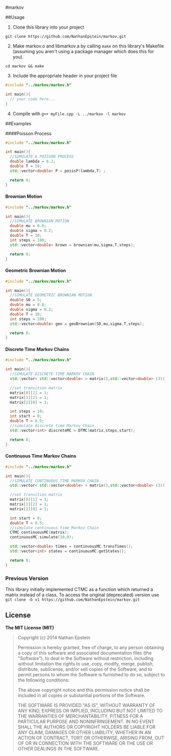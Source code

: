 #markov

##Usage

1) Clone this library into your project

`git clone https://github.com/NathanEpstein/markov.git`

2) Make markov.o and libmarkov.a by calling `make` on this library's Makefile (assuming you aren't using a package manager which does this for you).

`cd markov && make`

3) Include the appropriate header in your project file

```c++
#include "../markov/markov.h"

int main(){
  // your code here...
}
```

4) Compile with `g++ myFile.cpp -L ../markov -l markov`

##Examples

####Poisson Process
```c++
#include "../markov/markov.h"

int main(){
  //SIMULATE A POISSON PROCESS
  double lambda = 6.2;
  double T = 10;
  std::vector<double> P = poissP(lambda,T) ;

  return 0;
}
```

#### Brownian Motion
```c++
#include "../markov/markov.h"

int main(){
  //SIMULATE BROWNIAN MOTION
  double mu = 0.8;
  double sigma = 0.2;
  double T = 10;
  int steps = 100;
  std::vector<double> brown = brownian(mu,sigma,T,steps);

  return 0;
}
```

#### Geometric Brownian Motion
```c++
#include "../markov/markov.h"

int main(){
  //SIMULATE GEOMETRIC BROWNIAN MOTION
  double S0 = 5;
  double mu = 0.8;
  double sigma = 0.2;
  double T = 10;
  int steps = 100;
  std::vector<double> geo = geoBrownian(S0,mu,sigma,T,steps);

  return 0;
}
```

#### Discrete Time Markov Chains
```c++
#include "../markov/markov.h"

int main(){
  //SIMULATE DISCRETE TIME MARKOV CHAIN
  std::vector< std::vector<double> > matrix(3,std::vector<double> (3)); //initializes a 3x3 matrix with zeros

  //set transition matrix
  matrix[0][1] = 1;
  matrix[1][2] = 1;
  matrix[2][0] = 1;

  int steps = 10;
  int start = 0;
  double T = 8.5;
  //simulate discrete time Markov Chain
  std::vector<int> discreteMC = DTMC(matrix,steps,start);

  return 0;
}
```

#### Continuous Time Markov Chains
```c++
#include "../markov/markov.h"

int main(){
  //SIMULATE CONTINUOUS TIME MARKOV CHAIN
  std::vector< std::vector<double> > matrix(3,std::vector<double> (3)); //initializes a 3x3 matrix with zeros

  //set transition matrix
  matrix[0][1] = 1;
  matrix[1][2] = 1;
  matrix[2][0] = 1;

  int start = 0;
  double T = 8.5;
  //simulate continuous time Markov Chain
  CTMC continuousMC(matrix);
  continuousMC.simulate(10,0);

  std::vector<double> times = continuousMC.transTimes();
  std::vector<int> states = continuousMC.getStates();

  return 0;
}
```

### Previous Version

This library initially implemented CTMC as a function which returned a matrix instead of a class. To access the original (deprecated) version use `git clone -b v1 https://github.com/NathanEpstein/markov.git`

## License

**The MIT License (MIT)**

> Copyright (c) 2014 Nathan Epstein
>
> Permission is hereby granted, free of charge, to any person obtaining a copy
> of this software and associated documentation files (the "Software"), to deal
> in the Software without restriction, including without limitation the rights
> to use, copy, modify, merge, publish, distribute, sublicense, and/or sell
> copies of the Software, and to permit persons to whom the Software is
> furnished to do so, subject to the following conditions:
>
> The above copyright notice and this permission notice shall be included in
> all copies or substantial portions of the Software.
>
> THE SOFTWARE IS PROVIDED "AS IS", WITHOUT WARRANTY OF ANY KIND, EXPRESS OR
> IMPLIED, INCLUDING BUT NOT LIMITED TO THE WARRANTIES OF MERCHANTABILITY,
> FITNESS FOR A PARTICULAR PURPOSE AND NONINFRINGEMENT. IN NO EVENT SHALL THE
> AUTHORS OR COPYRIGHT HOLDERS BE LIABLE FOR ANY CLAIM, DAMAGES OR OTHER
> LIABILITY, WHETHER IN AN ACTION OF CONTRACT, TORT OR OTHERWISE, ARISING FROM,
> OUT OF OR IN CONNECTION WITH THE SOFTWARE OR THE USE OR OTHER DEALINGS IN
> THE SOFTWARE.



